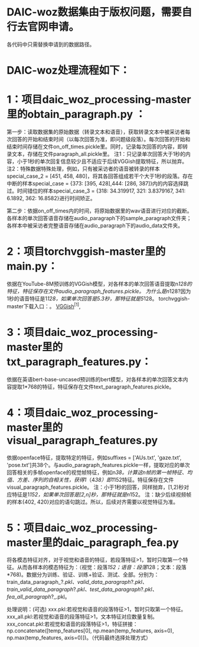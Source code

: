 # DAIC-woz数据集由于版权问题，需要自行去官网申请。
各代码中只需替换申请到的数据路径。

# DAIC-woz处理流程如下：
# 1：项目daic_woz_processing-master里的obtain_paragraph.py ：

第一步：读取数据集的原始数据（转录文本和语音），获取转录文本中被采访者每次回答的开始和结束时间（以每次回答为准，即问题级段落）。每次回答的开始和结束时间存储在文件on_off_times.pickle里。同时，记录每次回答的内容，即转录文本，存储在文件paragraph_all.pickle里。
注1：只记录单次回答大于1秒的内容，小于1秒的单次回复信息较少且不适应于后续VGGish提取特征，所以抛弃。
注2：特殊数据特殊处理，例如，只有被采访者的语音被转录的样本special_case_2 = [451, 458, 480]，将其各回答组成若干个大于1秒的段落。存在中断的样本special_case = {373: [395, 428],444: [286, 387]}内的内容选择跳过。时间错位的样本special_case_3 = {318: 34.319917, 321: 3.8379167, 341: 6.1892, 362: 16.8582}进行时间矫正。

第二步：依据on_off_times内的时间，将原始数据里的wav语音进行对应的截断。各样本的单次回答语音存储在audio_paragraph下的sample_paragraph文件夹；各样本中被采访者完整语音存储在audio_paragraph下的audio_data文件夹。

# 2：项目torchvggish-master里的main.py：
依据在YouTube-8M预训练的VGGish模型，对各样本的单次回答语音提取n*128的特征，特征保存在文件audio_paragraph_features.pickle。
为什么是n*128?因为1秒的语音特征是1*128，如果单次回答是5.3秒，那特征就是5*128。
torchvggish-master下载入口：。
[VGGish](https://github.com/LIU70KG/torchvggish/tree/main/torchvggish-master)<sup>[1]</sup>, 

# 3：项目daic_woz_processing-master里的txt_paragraph_features.py：
依据在英语bert-base-uncased预训练的bert模型，对各样本的单次回答文本内容提取1*768的特征，特征保存在文件text_paragraph_features.pickle。

# 4：项目daic_woz_processing-master里的visual_paragraph_features.py
依据openface特征，提取特定的特征，例如suffixes = ['AUs.txt', 'gaze.txt', 'pose.txt']共38个。与audio_paragraph_features.pickle一样，提取对应的单次回答相关的多帧openface的视觉帧特征，例如n*38。计算这n帧的第一帧特征、均值、方差、序列的自相关性，获得1*（4*38）即1*152特征。特征保存在文件visual_paragraph_features.pickle。
注：小于1秒的回答，同样抛弃，[1,2)秒对应特征是1*152，如果单次回答是[2,n]秒，那特征就是n*152。
注：缺少后续视频帧的样本{402, 420}对应的语句跳过。所以，后续对齐需要以视觉特征为准。

# 5：项目daic_woz_processing-master里的daic_paragraph_fea.py
将各模态特征对齐，对于视觉和语音的特征，若段落特征>1，暂时只取第一个特征。从而各样本的模态特征为：（视觉：段落*152；语音：段落*128；文本：段落*768)。数据分为训练、验证、训练+验证、测试、全部。分别为：train_data_paragraph_?_.pkl、valid_data_paragraph_?_.pkl、train_valid_data_paragraph_?_.pkl、test_data_paragraph_?_.pkl、fea_all_paragraph_?_.pkl。

处理说明：(可选)
xxx.pkl:若视觉和语音的段落特征>1，暂时只取第一个特征。
xxx_all.pkl:若视觉和语音的段落特征>1，文本特征对应数量复制。
xxx_concat.pkl:若视觉和语音的段落特征>1，特征拼接：np.concatenate([temp_features[0], np.mean(temp_features, axis=0), np.max(temp_features, axis=0)])。（代码最终选择处理方式）
